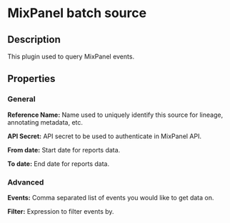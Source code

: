 # MixPanel batch source

Description
-----------
This plugin used to query MixPanel events.

Properties
----------
### General

**Reference Name:** Name used to uniquely identify this source for lineage, annotating metadata, etc.

**API Secret:** API secret to be used to authenticate in MixPanel API.

**From date:** Start date for reports data.

**To date:** End date for reports data.
### Advanced

**Events:** Comma separated list of events you would like to get data on.

**Filter:** Expression to filter events by.
